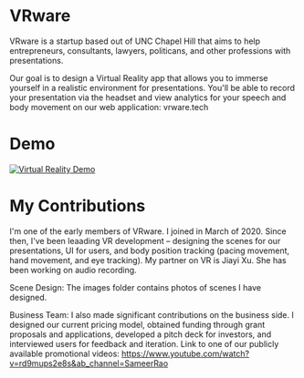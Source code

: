 # VRware
VRware is a startup based out of UNC Chapel Hill that aims to help entrepreneurs, consultants, lawyers, politicans, and other professions with presentations. 

Our goal is to design a Virtual Reality app that allows you to immerse yourself in a realistic environment for presentations. You'll be able to record your presentation via the headset and view analytics for your speech and body movement on our web application: vrware.tech

# Demo
[![Virtual Reality Demo](http://img.youtube.com/vi/rd9mups2e8s/0.jpg)](https://www.youtube.com/watch?v=rd9mups2e8s&ab_channel=SameerRao "VRware - Carolina Collective")



# My Contributions
I'm one of the early members of VRware. I joined in March of 2020. Since then, I've been leaading VR development – designing the scenes for our presentations, UI for users, and body position tracking (pacing movement, hand movement, and eye tracking). My partner on VR is Jiayi Xu. She has been working on audio recording.

Scene Design: The images folder contains photos of scenes I have designed. 

Business Team: I also made significant contributions on the business side. I designed our current pricing model, obtained funding through grant proposals and applications, developed a pitch deck for investors, and interviewed users for feedback and iteration. Link to one of our publicly available promotional videos: https://www.youtube.com/watch?v=rd9mups2e8s&ab_channel=SameerRao


